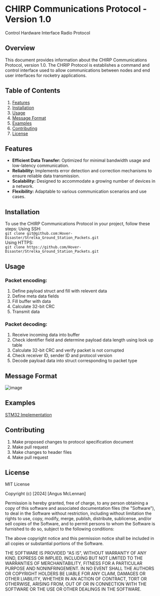 # CHIRP Communications Protocol - Version 1.0
Control Hardware Interface Radio Protocol
## Overview

This document provides information about the CHIRP Communications Protocol, version 1.0. The CHRIP Protocol is establishes a command and control interface used to allow communications between nodes and end user interfaces for rocketry applications.

## Table of Contents

1. [Features](#features)
2. [Installation](#installation)
3. [Usage](#usage)
4. [Message Format](#message-format)
5. [Examples](#examples)
6. [Contributing](#contributing)
7. [License](#license)

## Features

- **Efficient Data Transfer:** Optimized for minimal bandwidth usage and low-latency communication.
- **Reliability:** Implements error detection and correction mechanisms to ensure reliable data transmission.
- **Scalability:** Designed to accommodate a growing number of devices in a network.
- **Flexibility:** Adaptable to various communication scenarios and use cases.

## Installation

To use the CHIRP Communications Protocol in your project, follow these steps:
Using SSH:  
`git clone git@github.com:Hover-Disaster/Strelka_Ground_Station_Packets.git`  
Using HTTPS:  
`git clone https://github.com/Hover-Disaster/Strelka_Ground_Station_Packets.git`  

## Usage
### Packet encoding:  
1. Define payload struct and fill with relevent data
2. Define meta data fields
3. Fill buffer with data
4. Calculate 32-bit CRC
5. Transmit data  
### Packet decoding:
1. Receive incoming data into buffer
2. Check identifier field and determine payload data length using look up table
3. Calculate 32-bit CRC and verify packet is not corrupted
4. Check receiver ID, sender ID and protocol version
5. Decode payload data into struct corresponding to packet type
## Message Format
![image](https://github.com/s-park21/CHIRP/assets/56907295/63cc4721-bebe-44ef-af83-c761214009e6)


## Examples
[STM32 Implementation](https://github.com/s-park21/Strelka_FC_H7)
## Contributing
1. Make proposed changes to protocol specification document
2. Make pull request
3. Make changes to header files
4. Make pull request
## License
MIT License

Copyright (c) [2024] [Angus McLennan]

Permission is hereby granted, free of charge, to any person obtaining a copy of this software and associated documentation files (the "Software"), to deal in the Software without restriction, including without limitation the rights to use, copy, modify, merge, publish, distribute, sublicense, and/or sell copies of the Software, and to permit persons to whom the Software is furnished to do so, subject to the following conditions:

The above copyright notice and this permission notice shall be included in all copies or substantial portions of the Software.

THE SOFTWARE IS PROVIDED "AS IS", WITHOUT WARRANTY OF ANY KIND, EXPRESS OR IMPLIED, INCLUDING BUT NOT LIMITED TO THE WARRANTIES OF MERCHANTABILITY, FITNESS FOR A PARTICULAR PURPOSE AND NONINFRINGEMENT. IN NO EVENT SHALL THE AUTHORS OR COPYRIGHT HOLDERS BE LIABLE FOR ANY CLAIM, DAMAGES OR OTHER LIABILITY, WHETHER IN AN ACTION OF CONTRACT, TORT OR OTHERWISE, ARISING FROM, OUT OF OR IN CONNECTION WITH THE SOFTWARE OR THE USE OR OTHER DEALINGS IN THE SOFTWARE.
